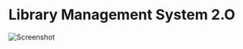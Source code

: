 # Library Management System 2.O

![Screenshot](<img width="295" height="175" alt="Library_01 png" src="https://github.com/user-attachments/assets/0e86c217-ed3c-4cb3-9163-98b047da5f24" />)
